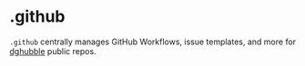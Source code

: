 # .github

`.github` centrally manages GitHub Workflows, issue templates, and more for [dghubble](https://github.com/dghubble) public repos.

